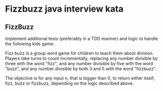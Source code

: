 # Fizzbuzz java interview kata

## FizzBuzz
Implement additional tests (preferably in a TDD manner) and logic to handle the following kids game:


Fizz buzz is a group word game for children to teach them about division. Players take turns to count incrementally, replacing any number divisible by three with the word "fizz", and any number divisible by five with the word "buzz", and any number divisible by both 3 and 5 with the word "fizzbuzz".

The objective is for any input n, that is bigger than 0, to return either itself, fizz, buzz or fizzbuzz, depending on the logic described above.
